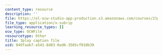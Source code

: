 ```yaml
---
content_type: resource
description: ''
file: https://ol-ocw-studio-app-production.s3.amazonaws.com/courses/21g-503-japanese-iii-fall-2019/849faab7a5418d830ad63565cf010b39_Qd-zK_1bEPM.srt
file_type: application/x-subrip
learning_resource_types: []
ocw_type: OCWFile
resourcetype: Other
title: 3play caption file
uid: 849faab7-a541-8d83-0ad6-3565cf010b39
---
```

